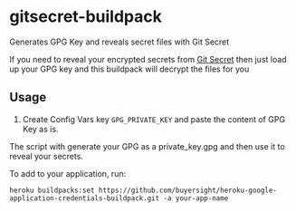 # gitsecret-buildpack
Generates GPG Key and reveals secret files with Git Secret

If you need to reveal your encrypted secrets from [Git Secret](https://git-secret.io) then just load up your GPG key and this buildpack will decrypt the files for you

## Usage

1. Create Config Vars key `GPG_PRIVATE_KEY` and paste the content of GPG Key as is.

The script with generate your GPG as a private_key.gpg and then use it to reveal your secrets.

To add to your application, run:

```
heroku buildpacks:set https://github.com/buyersight/heroku-google-application-credentials-buildpack.git -a your-app-name
```
